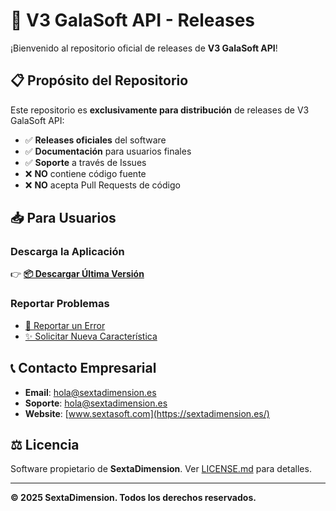 # 🚀 V3 GalaSoft API - Releases

¡Bienvenido al repositorio oficial de releases de **V3 GalaSoft API**!

## 📋 **Propósito del Repositorio**

Este repositorio es **exclusivamente para distribución** de releases de V3 GalaSoft API:

- ✅ **Releases oficiales** del software
- ✅ **Documentación** para usuarios finales
- ✅ **Soporte** a través de Issues
- ❌ **NO** contiene código fuente
- ❌ **NO** acepta Pull Requests de código

## 📥 **Para Usuarios**

### Descarga la Aplicación
👉 **[📦 Descargar Última Versión](https://github.com/SextaSoft/ApiV3-releases/releases/latest/download/ApiV3.exe)**

### Reportar Problemas
- [🐛 Reportar un Error](https://github.com/SextaSoft/ApiV3-releases/issues/new?template=bug_report.md)
- [✨ Solicitar Nueva Característica](https://github.com/SextaSoft/ApiV3-releases/issues/new?template=feature_request.md)

## 📞 **Contacto Empresarial**

- **Email**: hola@sextadimension.es
- **Soporte**: hola@sextadimension.es
- **Website**: [www.sextasoft.com](https://sextadimension.es/)

## ⚖️ **Licencia**

Software propietario de **SextaDimension**. Ver [LICENSE.md](./LICENSE.md) para detalles.

---

**© 2025 SextaDimension. Todos los derechos reservados.**
